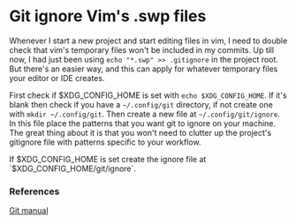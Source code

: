 # Git ignore Vim's .swp files 

Whenever I start a new project and start editing files in vim, I need to double check that vim's temporary files won't be included in my commits. Up till now, I had just been using `echo "*.swp" >> .gitignore` in the project root. But there's an easier way, and this can apply for whatever temporary files your editor or IDE creates.

First check if $XDG_CONFIG_HOME is set with `echo $XDG_CONFIG_HOME`. If it's blank then check if you have a `~/.config/git` directory, if not create one with `mkdir ~/.config/git`. Then create a new file at `~/.config/git/ignore`. In this file place the patterns that you want git to ignore on your machine. The great thing about it is that you won't need to clutter up the project's gitignore file with patterns specific to your workflow.

If $XDG_CONFIG_HOME is set create the ignore file at `$XDG_CONFIG_HOME/git/ignore`.

### References

[Git manual](https://git-scm.com/docs/gitignore)
